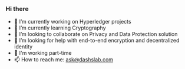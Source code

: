 ### Hi there


- 🔭 I’m currently working on Hyperledger projects
- 🌱 I’m currently learning Cryptography
- 👯 I’m looking to collaborate on Privacy and Data Protection solution
- 🤔 I’m looking for help with end-to-end encryption and decentralized identity
- 💬 I'm working part-time
- 📫 How to reach me: ask@dashslab.com
